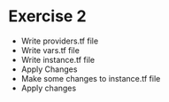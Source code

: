 # Exercise 2
- Write providers.tf file
- Write vars.tf file
- Write instance.tf file
- Apply Changes
- Make some changes to instance.tf file
- Apply changes